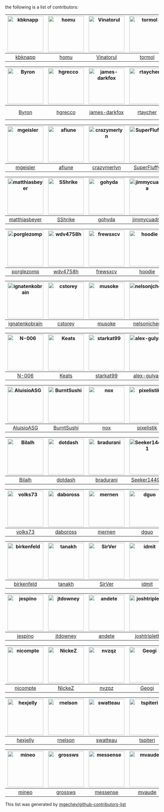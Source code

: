 the following is a list of contributors:


[<img alt="kbknapp" src="https://avatars2.githubusercontent.com/u/6942134?v=3&s=117" width="117">](https://github.com/kbknapp) |[<img alt="homu" src="https://avatars2.githubusercontent.com/u/10212162?v=3&s=117" width="117">](https://github.com/homu) |[<img alt="Vinatorul" src="https://avatars2.githubusercontent.com/u/6770624?v=3&s=117" width="117">](https://github.com/Vinatorul) |[<img alt="tormol" src="https://avatars0.githubusercontent.com/u/10460821?v=3&s=117" width="117">](https://github.com/tormol) |[<img alt="sru" src="https://avatars0.githubusercontent.com/u/2485892?v=3&s=117" width="117">](https://github.com/sru) |[<img alt="nabijaczleweli" src="https://avatars0.githubusercontent.com/u/6709544?v=3&s=117" width="117">](https://github.com/nabijaczleweli) |
:---: |:---: |:---: |:---: |:---: |:---: |
[kbknapp](https://github.com/kbknapp) |[homu](https://github.com/homu) |[Vinatorul](https://github.com/Vinatorul) |[tormol](https://github.com/tormol) |[sru](https://github.com/sru) |[nabijaczleweli](https://github.com/nabijaczleweli) |

[<img alt="Byron" src="https://avatars1.githubusercontent.com/u/63622?v=3&s=117" width="117">](https://github.com/Byron) |[<img alt="hgrecco" src="https://avatars3.githubusercontent.com/u/278566?v=3&s=117" width="117">](https://github.com/hgrecco) |[<img alt="james-darkfox" src="https://avatars0.githubusercontent.com/u/637155?v=3&s=117" width="117">](https://github.com/james-darkfox) |[<img alt="rtaycher" src="https://avatars3.githubusercontent.com/u/324733?v=3&s=117" width="117">](https://github.com/rtaycher) |[<img alt="glowing-chemist" src="https://avatars3.githubusercontent.com/u/17074682?v=3&s=117" width="117">](https://github.com/glowing-chemist) |[<img alt="Arnavion" src="https://avatars1.githubusercontent.com/u/1096010?v=3&s=117" width="117">](https://github.com/Arnavion) |
:---: |:---: |:---: |:---: |:---: |:---: |
[Byron](https://github.com/Byron) |[hgrecco](https://github.com/hgrecco) |[james-darkfox](https://github.com/james-darkfox) |[rtaycher](https://github.com/rtaycher) |[glowing-chemist](https://github.com/glowing-chemist) |[Arnavion](https://github.com/Arnavion) |

[<img alt="mgeisler" src="https://avatars3.githubusercontent.com/u/89623?v=3&s=117" width="117">](https://github.com/mgeisler) |[<img alt="afiune" src="https://avatars3.githubusercontent.com/u/5712253?v=3&s=117" width="117">](https://github.com/afiune) |[<img alt="crazymerlyn" src="https://avatars2.githubusercontent.com/u/6919679?v=3&s=117" width="117">](https://github.com/crazymerlyn) |[<img alt="SuperFluffy" src="https://avatars3.githubusercontent.com/u/701177?v=3&s=117" width="117">](https://github.com/SuperFluffy) |[<img alt="untitaker" src="https://avatars3.githubusercontent.com/u/837573?v=3&s=117" width="117">](https://github.com/untitaker) |[<img alt="japaric" src="https://avatars0.githubusercontent.com/u/5018213?v=3&s=117" width="117">](https://github.com/japaric) |
:---: |:---: |:---: |:---: |:---: |:---: |
[mgeisler](https://github.com/mgeisler) |[afiune](https://github.com/afiune) |[crazymerlyn](https://github.com/crazymerlyn) |[SuperFluffy](https://github.com/SuperFluffy) |[untitaker](https://github.com/untitaker) |[japaric](https://github.com/japaric) |

[<img alt="matthiasbeyer" src="https://avatars3.githubusercontent.com/u/427866?v=3&s=117" width="117">](https://github.com/matthiasbeyer) |[<img alt="SShrike" src="https://avatars2.githubusercontent.com/u/4061736?v=3&s=117" width="117">](https://github.com/SShrike) |[<img alt="gohyda" src="https://avatars0.githubusercontent.com/u/10263838?v=3&s=117" width="117">](https://github.com/gohyda) |[<img alt="jimmycuadra" src="https://avatars1.githubusercontent.com/u/122457?v=3&s=117" width="117">](https://github.com/jimmycuadra) |[<img alt="Nemo157" src="https://avatars2.githubusercontent.com/u/81079?v=3&s=117" width="117">](https://github.com/Nemo157) |[<img alt="tshepang" src="https://avatars3.githubusercontent.com/u/588486?v=3&s=117" width="117">](https://github.com/tshepang) |
:---: |:---: |:---: |:---: |:---: |:---: |
[matthiasbeyer](https://github.com/matthiasbeyer) |[SShrike](https://github.com/SShrike) |[gohyda](https://github.com/gohyda) |[jimmycuadra](https://github.com/jimmycuadra) |[Nemo157](https://github.com/Nemo157) |[tshepang](https://github.com/tshepang) |

[<img alt="porglezomp" src="https://avatars2.githubusercontent.com/u/1690225?v=3&s=117" width="117">](https://github.com/porglezomp) |[<img alt="wdv4758h" src="https://avatars2.githubusercontent.com/u/2716047?v=3&s=117" width="117">](https://github.com/wdv4758h) |[<img alt="frewsxcv" src="https://avatars1.githubusercontent.com/u/416575?v=3&s=117" width="117">](https://github.com/frewsxcv) |[<img alt="hoodie" src="https://avatars2.githubusercontent.com/u/260370?v=3&s=117" width="117">](https://github.com/hoodie) |[<img alt="huonw" src="https://avatars2.githubusercontent.com/u/1203825?v=3&s=117" width="117">](https://github.com/huonw) |[<img alt="GrappigPanda" src="https://avatars3.githubusercontent.com/u/2055372?v=3&s=117" width="117">](https://github.com/GrappigPanda) |
:---: |:---: |:---: |:---: |:---: |:---: |
[porglezomp](https://github.com/porglezomp) |[wdv4758h](https://github.com/wdv4758h) |[frewsxcv](https://github.com/frewsxcv) |[hoodie](https://github.com/hoodie) |[huonw](https://github.com/huonw) |[GrappigPanda](https://github.com/GrappigPanda) |

[<img alt="ignatenkobrain" src="https://avatars2.githubusercontent.com/u/2866862?v=3&s=117" width="117">](https://github.com/ignatenkobrain) |[<img alt="cstorey" src="https://avatars0.githubusercontent.com/u/743059?v=3&s=117" width="117">](https://github.com/cstorey) |[<img alt="musoke" src="https://avatars3.githubusercontent.com/u/16665084?v=3&s=117" width="117">](https://github.com/musoke) |[<img alt="nelsonjchen" src="https://avatars2.githubusercontent.com/u/5363?v=3&s=117" width="117">](https://github.com/nelsonjchen) |[<img alt="pkgw" src="https://avatars3.githubusercontent.com/u/59598?v=3&s=117" width="117">](https://github.com/pkgw) |[<img alt="Deedasmi" src="https://avatars3.githubusercontent.com/u/5093293?v=3&s=117" width="117">](https://github.com/Deedasmi) |
:---: |:---: |:---: |:---: |:---: |:---: |
[ignatenkobrain](https://github.com/ignatenkobrain) |[cstorey](https://github.com/cstorey) |[musoke](https://github.com/musoke) |[nelsonjchen](https://github.com/nelsonjchen) |[pkgw](https://github.com/pkgw) |[Deedasmi](https://github.com/Deedasmi) |

[<img alt="N-006" src="https://avatars3.githubusercontent.com/u/399312?v=3&s=117" width="117">](https://github.com/N-006) |[<img alt="Keats" src="https://avatars1.githubusercontent.com/u/680355?v=3&s=117" width="117">](https://github.com/Keats) |[<img alt="starkat99" src="https://avatars2.githubusercontent.com/u/8295111?v=3&s=117" width="117">](https://github.com/starkat99) |[<img alt="alex-gulyas" src="https://avatars3.githubusercontent.com/u/8698329?v=3&s=117" width="117">](https://github.com/alex-gulyas) |[<img alt="cite-reader" src="https://avatars2.githubusercontent.com/u/4196987?v=3&s=117" width="117">](https://github.com/cite-reader) |[<img alt="alexbool" src="https://avatars0.githubusercontent.com/u/1283792?v=3&s=117" width="117">](https://github.com/alexbool) |
:---: |:---: |:---: |:---: |:---: |:---: |
[N-006](https://github.com/N-006) |[Keats](https://github.com/Keats) |[starkat99](https://github.com/starkat99) |[alex-gulyas](https://github.com/alex-gulyas) |[cite-reader](https://github.com/cite-reader) |[alexbool](https://github.com/alexbool) |

[<img alt="AluisioASG" src="https://avatars1.githubusercontent.com/u/1904165?v=3&s=117" width="117">](https://github.com/AluisioASG) |[<img alt="BurntSushi" src="https://avatars0.githubusercontent.com/u/456674?v=3&s=117" width="117">](https://github.com/BurntSushi) |[<img alt="nox" src="https://avatars3.githubusercontent.com/u/123095?v=3&s=117" width="117">](https://github.com/nox) |[<img alt="pixelistik" src="https://avatars2.githubusercontent.com/u/170929?v=3&s=117" width="117">](https://github.com/pixelistik) |[<img alt="brennie" src="https://avatars0.githubusercontent.com/u/156585?v=3&s=117" width="117">](https://github.com/brennie) |[<img alt="ogham" src="https://avatars0.githubusercontent.com/u/503760?v=3&s=117" width="117">](https://github.com/ogham) |
:---: |:---: |:---: |:---: |:---: |:---: |
[AluisioASG](https://github.com/AluisioASG) |[BurntSushi](https://github.com/BurntSushi) |[nox](https://github.com/nox) |[pixelistik](https://github.com/pixelistik) |[brennie](https://github.com/brennie) |[ogham](https://github.com/ogham) |

[<img alt="Bilalh" src="https://avatars3.githubusercontent.com/u/171602?v=3&s=117" width="117">](https://github.com/Bilalh) |[<img alt="dotdash" src="https://avatars2.githubusercontent.com/u/230962?v=3&s=117" width="117">](https://github.com/dotdash) |[<img alt="bradurani" src="https://avatars3.githubusercontent.com/u/4195952?v=3&s=117" width="117">](https://github.com/bradurani) |[<img alt="Seeker14491" src="https://avatars1.githubusercontent.com/u/6490497?v=3&s=117" width="117">](https://github.com/Seeker14491) |[<img alt="brianp" src="https://avatars2.githubusercontent.com/u/179134?v=3&s=117" width="117">](https://github.com/brianp) |[<img alt="casey" src="https://avatars1.githubusercontent.com/u/1945?v=3&s=117" width="117">](https://github.com/casey) |
:---: |:---: |:---: |:---: |:---: |:---: |
[Bilalh](https://github.com/Bilalh) |[dotdash](https://github.com/dotdash) |[bradurani](https://github.com/bradurani) |[Seeker14491](https://github.com/Seeker14491) |[brianp](https://github.com/brianp) |[casey](https://github.com/casey) |

[<img alt="volks73" src="https://avatars2.githubusercontent.com/u/1915469?v=3&s=117" width="117">](https://github.com/volks73) |[<img alt="daboross" src="https://avatars2.githubusercontent.com/u/1152146?v=3&s=117" width="117">](https://github.com/daboross) |[<img alt="mernen" src="https://avatars3.githubusercontent.com/u/6412?v=3&s=117" width="117">](https://github.com/mernen) |[<img alt="dguo" src="https://avatars3.githubusercontent.com/u/2763135?v=3&s=117" width="117">](https://github.com/dguo) |[<img alt="davidszotten" src="https://avatars0.githubusercontent.com/u/412005?v=3&s=117" width="117">](https://github.com/davidszotten) |[<img alt="eddyb" src="https://avatars1.githubusercontent.com/u/77424?v=3&s=117" width="117">](https://github.com/eddyb) |
:---: |:---: |:---: |:---: |:---: |:---: |
[volks73](https://github.com/volks73) |[daboross](https://github.com/daboross) |[mernen](https://github.com/mernen) |[dguo](https://github.com/dguo) |[davidszotten](https://github.com/davidszotten) |[eddyb](https://github.com/eddyb) |

[<img alt="birkenfeld" src="https://avatars3.githubusercontent.com/u/144359?v=3&s=117" width="117">](https://github.com/birkenfeld) |[<img alt="tanakh" src="https://avatars1.githubusercontent.com/u/109069?v=3&s=117" width="117">](https://github.com/tanakh) |[<img alt="SirVer" src="https://avatars3.githubusercontent.com/u/140115?v=3&s=117" width="117">](https://github.com/SirVer) |[<img alt="idmit" src="https://avatars2.githubusercontent.com/u/2546728?v=3&s=117" width="117">](https://github.com/idmit) |[<img alt="archer884" src="https://avatars2.githubusercontent.com/u/679494?v=3&s=117" width="117">](https://github.com/archer884) |[<img alt="shepmaster" src="https://avatars3.githubusercontent.com/u/174509?v=3&s=117" width="117">](https://github.com/shepmaster) |
:---: |:---: |:---: |:---: |:---: |:---: |
[birkenfeld](https://github.com/birkenfeld) |[tanakh](https://github.com/tanakh) |[SirVer](https://github.com/SirVer) |[idmit](https://github.com/idmit) |[archer884](https://github.com/archer884) |[shepmaster](https://github.com/shepmaster) |

[<img alt="jespino" src="https://avatars3.githubusercontent.com/u/290303?v=3&s=117" width="117">](https://github.com/jespino) |[<img alt="jtdowney" src="https://avatars2.githubusercontent.com/u/44654?v=3&s=117" width="117">](https://github.com/jtdowney) |[<img alt="andete" src="https://avatars1.githubusercontent.com/u/689017?v=3&s=117" width="117">](https://github.com/andete) |[<img alt="joshtriplett" src="https://avatars1.githubusercontent.com/u/162737?v=3&s=117" width="117">](https://github.com/joshtriplett) |[<img alt="malbarbo" src="https://avatars0.githubusercontent.com/u/1678126?v=3&s=117" width="117">](https://github.com/malbarbo) |[<img alt="iliekturtles" src="https://avatars0.githubusercontent.com/u/5081378?v=3&s=117" width="117">](https://github.com/iliekturtles) |
:---: |:---: |:---: |:---: |:---: |:---: |
[jespino](https://github.com/jespino) |[jtdowney](https://github.com/jtdowney) |[andete](https://github.com/andete) |[joshtriplett](https://github.com/joshtriplett) |[malbarbo](https://github.com/malbarbo) |[iliekturtles](https://github.com/iliekturtles) |

[<img alt="nicompte" src="https://avatars1.githubusercontent.com/u/439369?v=3&s=117" width="117">](https://github.com/nicompte) |[<img alt="NickeZ" src="https://avatars1.githubusercontent.com/u/492753?v=3&s=117" width="117">](https://github.com/NickeZ) |[<img alt="nvzqz" src="https://avatars3.githubusercontent.com/u/10367662?v=3&s=117" width="117">](https://github.com/nvzqz) |[<img alt="Geogi" src="https://avatars2.githubusercontent.com/u/1818316?v=3&s=117" width="117">](https://github.com/Geogi) |[<img alt="flying-sheep" src="https://avatars3.githubusercontent.com/u/291575?v=3&s=117" width="117">](https://github.com/flying-sheep) |[<img alt="peppsac" src="https://avatars0.githubusercontent.com/u/2198295?v=3&s=117" width="117">](https://github.com/peppsac) |
:---: |:---: |:---: |:---: |:---: |:---: |
[nicompte](https://github.com/nicompte) |[NickeZ](https://github.com/NickeZ) |[nvzqz](https://github.com/nvzqz) |[Geogi](https://github.com/Geogi) |[flying-sheep](https://github.com/flying-sheep) |[peppsac](https://github.com/peppsac) |

[<img alt="hexjelly" src="https://avatars3.githubusercontent.com/u/435283?v=3&s=117" width="117">](https://github.com/hexjelly) |[<img alt="rnelson" src="https://avatars0.githubusercontent.com/u/118361?v=3&s=117" width="117">](https://github.com/rnelson) |[<img alt="swatteau" src="https://avatars0.githubusercontent.com/u/5521255?v=3&s=117" width="117">](https://github.com/swatteau) |[<img alt="tspiteri" src="https://avatars3.githubusercontent.com/u/18604588?v=3&s=117" width="117">](https://github.com/tspiteri) |[<img alt="vks" src="https://avatars1.githubusercontent.com/u/33460?v=3&s=117" width="117">](https://github.com/vks) |[<img alt="th4t" src="https://avatars1.githubusercontent.com/u/2801030?v=3&s=117" width="117">](https://github.com/th4t) |
:---: |:---: |:---: |:---: |:---: |:---: |
[hexjelly](https://github.com/hexjelly) |[rnelson](https://github.com/rnelson) |[swatteau](https://github.com/swatteau) |[tspiteri](https://github.com/tspiteri) |[vks](https://github.com/vks) |[th4t](https://github.com/th4t) |

[<img alt="mineo" src="https://avatars2.githubusercontent.com/u/78236?v=3&s=117" width="117">](https://github.com/mineo) |[<img alt="grossws" src="https://avatars1.githubusercontent.com/u/171284?v=3&s=117" width="117">](https://github.com/grossws) |[<img alt="messense" src="https://avatars3.githubusercontent.com/u/1556054?v=3&s=117" width="117">](https://github.com/messense) |[<img alt="mvaude" src="https://avatars2.githubusercontent.com/u/9532611?v=3&s=117" width="117">](https://github.com/mvaude) |[<img alt="panicbit" src="https://avatars1.githubusercontent.com/u/628445?v=3&s=117" width="117">](https://github.com/panicbit) |[<img alt="mitsuhiko" src="https://avatars2.githubusercontent.com/u/7396?v=3&s=117" width="117">](https://github.com/mitsuhiko) |
:---: |:---: |:---: |:---: |:---: |:---: |
[mineo](https://github.com/mineo) |[grossws](https://github.com/grossws) |[messense](https://github.com/messense) |[mvaude](https://github.com/mvaude) |[panicbit](https://github.com/panicbit) |[mitsuhiko](https://github.com/mitsuhiko) |




This list was generated by [mgechev/github-contributors-list](https://github.com/mgechev/github-contributors-list)
